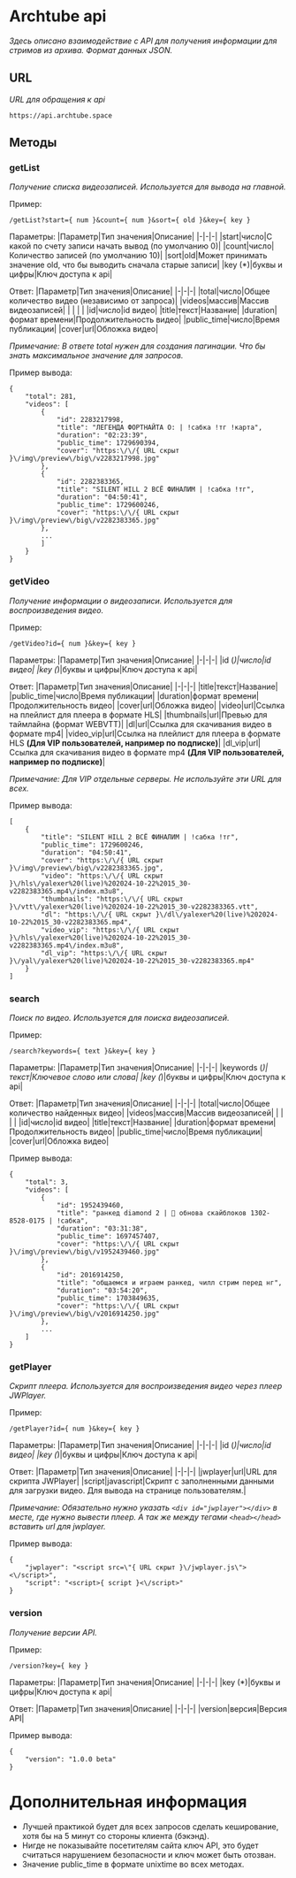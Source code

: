 # Archtube api
*Здесь описано взаимодействие с API для получения информации для стримов из архива. Формат данных JSON.*

## URL
*URL для обращения к api*
```
https://api.archtube.space
```

## Методы

### getList
*Получение списка видеозаписей. Используется для вывода на главной.*

Пример:
```
/getList?start={ num }&count={ num }&sort={ old }&key={ key }
```
Параметры:
|Параметр|Тип значения|Описание|
|-|-|-|
|start|число|С какой по счету записи начать вывод (по умолчанию 0)|
|count|число|Количество записей (по умолчанию 10)|
|sort|old|Может принимать значение old, что бы выводить сначала старые записи|
|key (*)|буквы и цифры|Ключ доступа к api|

Ответ:
|Параметр|Тип значения|Описание|
|-|-|-|
|total|число|Общее количество видео (независимо от запроса)|
|videos|массив|Массив видеозаписей|
| | | |
|id|число|id видео|
|title|текст|Название|
|duration|формат времени|Продолжительность видео|
|public_time|число|Время публикации|
|cover|url|Обложка видео|

*Примечание: В ответе total нужен для создания пагинации. Что бы знать максимальное значение для запросов.*

Пример вывода:
```
{
	"total": 281,
	"videos": [
		{
			"id": 2283217998,
			"title": "ЛЕГЕНДА ФОРТНАЙТА O: | !сабка !тг !карта",
			"duration": "02:23:39",
			"public_time": 1729690394,
			"cover": "https:\/\/{ URL скрыт }\/img\/preview\/big\/v2283217998.jpg"
		},
		{
			"id": 2282383365,
			"title": "SILENT HILL 2 ВСЁ ФИНАЛИМ | !сабка !тг",
			"duration": "04:50:41",
			"public_time": 1729600246,
			"cover": "https:\/\/{ URL скрыт }\/img\/preview\/big\/v2282383365.jpg"
		},
		...
	    ]
    }
}
```

### getVideo
*Получение информации о видеозаписи. Используется для воспроизведения видео.*

Пример:
```
/getVideo?id={ num }&key={ key }
```
Параметры:
|Параметр|Тип значения|Описание|
|-|-|-|
|id (*)|число|id видео|
|key (*)|буквы и цифры|Ключ доступа к api|

Ответ:
|Параметр|Тип значения|Описание|
|-|-|-|
|title|текст|Название|
|public_time|число|Время публикации|
|duration|формат времени|Продолжительность видео|
|cover|url|Обложка видео|
|video|url|Ссылка на плейлист для плеера в формате HLS|
|thumbnails|url|Превью для таймлайна (формат WEBVTT)|
|dl|url|Ссылка для скачивания видео в формате mp4|
|video_vip|url|Ссылка на плейлист для плеера в формате HLS **(Для VIP пользователей, например по подписке)**|
|dl_vip|url|Ссылка для скачивания видео в формате mp4 **(Для VIP пользователей, например по подписке)**|

*Примечание: Для VIP отдельные серверы. Не используйте эти URL для всех.*

Пример вывода:
```
[
	{
		"title": "SILENT HILL 2 ВСЁ ФИНАЛИМ | !сабка !тг",
		"public_time": 1729600246,
		"duration": "04:50:41",
		"cover": "https:\/\/{ URL скрыт }\/img\/preview\/big\/v2282383365.jpg",
		"video": "https:\/\/{ URL скрыт }\/hls\/yalexer%20(live)%202024-10-22%2015_30-v2282383365.mp4\/index.m3u8",
		"thumbnails": "https:\/\/{ URL скрыт }\/vtt\/yalexer%20(live)%202024-10-22%2015_30-v2282383365.vtt",
		"dl": "https:\/\/{ URL скрыт }\/dl\/yalexer%20(live)%202024-10-22%2015_30-v2282383365.mp4",
		"video_vip": "https:\/\/{ URL скрыт }\/hls\/yalexer%20(live)%202024-10-22%2015_30-v2282383365.mp4\/index.m3u8",
		"dl_vip": "https:\/\/{ URL скрыт }\/yal\/yalexer%20(live)%202024-10-22%2015_30-v2282383365.mp4"
	}
]
```

### search
*Поиск по видео. Используется для поиска видеозаписей.*

Пример:
```
/search?keywords={ text }&key={ key }
```
Параметры:
|Параметр|Тип значения|Описание|
|-|-|-|
|keywords (*)|текст|Ключевое слово или слова|
|key (*)|буквы и цифры|Ключ доступа к api|

Ответ:
|Параметр|Тип значения|Описание|
|-|-|-|
|total|число|Общее количество найденных видео|
|videos|массив|Массив видеозаписей|
| | | |
|id|число|id видео|
|title|текст|Название|
|duration|формат времени|Продолжительность видео|
|public_time|число|Время публикации|
|cover|url|Обложка видео|

Пример вывода:
```
{
	"total": 3,
	"videos": [
		{
			"id": 1952439460,
			"title": "ранкед diamond 2 | 🎃 обнова скайблоков 1302-8528-0175 | !сабка",
			"duration": "03:31:38",
			"public_time": 1697457407,
			"cover": "https:\/\/{ URL скрыт }\/img\/preview\/big\/v1952439460.jpg"
		},
		{
			"id": 2016914250,
			"title": "общаемся и играем ранкед, чилл стрим перед нг",
			"duration": "03:54:20",
			"public_time": 1703849635,
			"cover": "https:\/\/{ URL скрыт }\/img\/preview\/big\/v2016914250.jpg"
		},
		...
	]
}
```

### getPlayer
*Скрипт плеера. Используется для воспроизведения видео через плеер JWPlayer.*

Пример:
```
/getPlayer?id={ num }&key={ key }
```
Параметры:
|Параметр|Тип значения|Описание|
|-|-|-|
|id (*)|число|id видео|
|key (*)|буквы и цифры|Ключ доступа к api|

Ответ:
|Параметр|Тип значения|Описание|
|-|-|-|
|jwplayer|url|URL для скрипта JWPlayer|
|script|javascript|Скрипт с заполненными данными для загрузки видео. Для вывода на странице пользователям.|

*Примечание: Обязательно нужно указать ```<div id="jwplayer"></div>``` в месте, где нужно вывести плеер. А так же между тегами ```<head></head>``` вставить url для jwplayer.*

Пример вывода:
```
{
	"jwplayer": "<script src=\"{ URL скрыт }\/jwplayer.js\"><\/script>",
	"script": "<script>{ script }<\/script>"
}
```

### version
*Получение версии API.*

Пример:
```
/version?key={ key }
```
Параметры:
|Параметр|Тип значения|Описание|
|-|-|-|
|key (*)|буквы и цифры|Ключ доступа к api|

Ответ:
|Параметр|Тип значения|Описание|
|-|-|-|
|version|версия|Версия API|

Пример вывода:
```
{
	"version": "1.0.0 beta"
}
```

# Дополнительная информация
* Лучшей практикой будет для всех запросов сделать кеширование, хотя бы на 5 минут со стороны клиента (бэкэнд).
* Нигде не показывайте посетителям сайта ключ API, это будет считаться нарушением безопасности и ключ может быть отозван. 
* Значение public_time в формате unixtime во всех методах.

